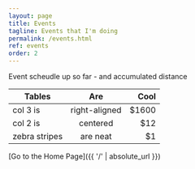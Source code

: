 ```yaml
---
layout: page
title: Events
tagline: Events that I'm doing
permalink: /events.html
ref: events
order: 2
---
```


Event scheudle up so far - and accumulated distance

| Tables        | Are           | Cool  |
| ------------- |:-------------:| -----:|
| col 3 is      | right-aligned | $1600 |
| col 2 is      | centered      |   $12 |
| zebra stripes | are neat      |    $1 |

[Go to the Home Page]({{ '/' | absolute_url }})
